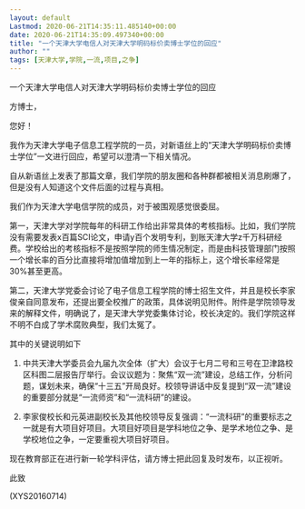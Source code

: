 ```yaml
---
layout: default
Lastmod: 2020-06-21T14:35:11.485140+00:00
date: 2020-06-21T14:35:09.497340+00:00
title: "一个天津大学电信人对天津大学明码标价卖博士学位的回应"
author: ""
tags: [天津大学,学院,一流,项目,之争]
---
```


一个天津大学电信人对天津大学明码标价卖博士学位的回应

方博士，

您好！

我作为天津大学电子信息工程学院的一员，对新语丝上的”天津大学明码标价卖博士学位”一文进行回应，希望可以澄清一下相关情况。

自从新语丝上发表了那篇文章，我们学院的朋友圈和各种群都被相关消息刷爆了，但是没有人知道这个文件后面的过程与真相。

我们作为天津大学电信学院的成员，对于被围观感觉很委屈。

第一，天津大学对学院每年的科研工作给出非常具体的考核指标。比如，我们学院没有需要发表x百篇SCI论文，申请y百个发明专利，到账天津大学z千万科研经费。学校给出的考核指标不是按照学院的师生情况制定，而是由科技管理部门按照一个增长率的百分比直接将增加值增加到上一年的指标上，这个增长率经常是30%甚至更高。

第二，天津大学党委会讨论了电子信息工程学院的博士招生文件，并且是校长李家俊亲自同意发布，还提出要全校推广的政策，具体说明见附件。附件是学院领导发来的解释文件，明确说了，是天津大学党委集体讨论，校长决定的。我们学院这样不明不白成了学术腐败典型，我们太冤了。

其中的关键说明如下

1. 中共天津大学委员会九届九次全体（扩大）会议于七月二号和三号在卫津路校区科图二层报告厅举行。会议议题为：聚焦“双一流”建设，总结工作，分析问题，谋划未来，确保“十三五”开局良好。校领导讲话中反复提到“双一流”建设的重要部分就是“一流师资”和“一流科研”的建设。

2. 李家俊校长和元英进副校长及其他校领导反复强调：“一流科研”的重要标志之一就是有大项目好项目。大项目好项目是学科地位之争、是学术地位之争、是学校地位之争，一定要重视大项目好项目。

现在教育部正在进行新一轮学科评估，请方博士把此回复及时发布，以正视听。

此致

(XYS20160714)

